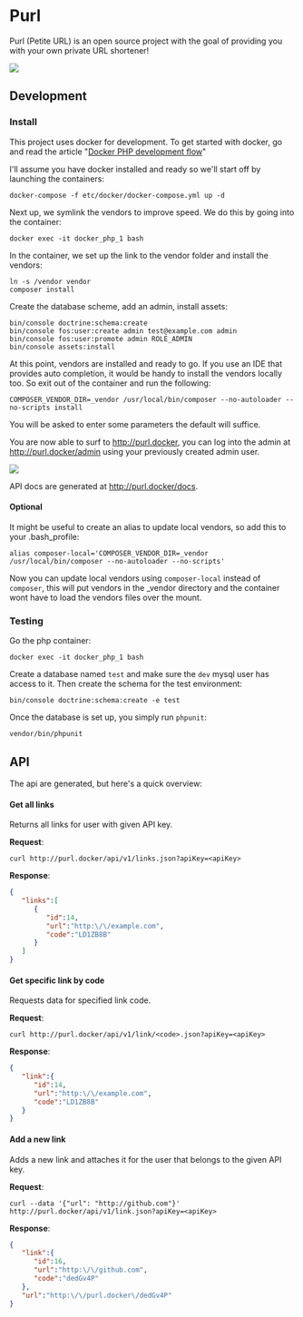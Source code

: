 Purl
====

Purl (Petite URL) is an open source project with the goal of providing you with your own private URL shortener!

![](https://goo.gl/HstQ5n)

## Development

### Install

This project uses docker for development. To get started with docker, go and read the article "[Docker PHP development flow](http://tech.yappa.be/docker-php-development)"

I'll assume you have docker installed and ready so we'll start off by launching the containers:

```
docker-compose -f etc/docker/docker-compose.yml up -d
```

Next up, we symlink the vendors to improve speed. We do this by going into the container:

```shell
docker exec -it docker_php_1 bash
```

In the container, we set up the link to the vendor folder and install the vendors:

```shell
ln -s /vendor vendor
composer install
```

Create the database scheme, add an admin, install assets:

```shell
bin/console doctrine:schema:create
bin/console fos:user:create admin test@example.com admin
bin/console fos:user:promote admin ROLE_ADMIN
bin/console assets:install
```

At this point, vendors are installed and ready to go. If you use an IDE that provides auto completion, it would be handy to install the vendors locally too. So exit out of the container and run the following:

```shell
COMPOSER_VENDOR_DIR=_vendor /usr/local/bin/composer --no-autoloader --no-scripts install
```

You will be asked to enter some parameters the default will suffice.

You are now able to surf to http://purl.docker, you can log into the admin at http://purl.docker/admin using your previously created admin user.

![](https://goo.gl/6JdMCf)

API docs are generated at http://purl.docker/docs.

#### Optional

It might be useful to create an alias to update local vendors, so add this to your .bash_profile:

```shell
alias composer-local='COMPOSER_VENDOR_DIR=_vendor /usr/local/bin/composer --no-autoloader --no-scripts'
```

Now you can update local vendors using `composer-local` instead of `composer`, this will put vendors in the _vendor directory and the container wont have to load the vendors files over the mount.

### Testing

Go the php container:

```shell
docker exec -it docker_php_1 bash
```

Create a database named `test` and make sure the `dev` mysql user has access to it. Then create the schema for the test environment:

```shell
bin/console doctrine:schema:create -e test
```

Once the database is set up, you simply run `phpunit`:

```shell
vendor/bin/phpunit
```

## API

The api are generated, but here's a quick overview:
 
#### Get all links

Returns all links for user with given API key.

**Request**:

```shell
curl http://purl.docker/api/v1/links.json?apiKey=<apiKey>
```

**Response**:

```json
{
   "links":[
      {
         "id":14,
         "url":"http:\/\/example.com",
         "code":"LD1ZB8B"
      }
   ]
}
```

#### Get specific link by code

Requests data for specified link code.

**Request**:

```shell
curl http://purl.docker/api/v1/link/<code>.json?apiKey=<apiKey>
```

**Response**:

```json
{
   "link":{
      "id":14,
      "url":"http:\/\/example.com",
      "code":"LD1ZB8B"
   }
}
```

#### Add a new link

Adds a new link and attaches it for the user that belongs to the given API key.

**Request**:

```shell
curl --data '{"url": "http://github.com"}' http://purl.docker/api/v1/link.json?apiKey=<apiKey>
```

**Response**:

```json
{
   "link":{
      "id":16,
      "url":"http:\/\/github.com",
      "code":"dedGv4P"
   },
   "url":"http:\/\/purl.docker\/dedGv4P"
}
```
